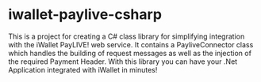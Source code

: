 iwallet-paylive-csharp
======================

This is a project for creating a C# class library for simplifying integration with the iWallet PayLIVE! web service. It contains a PayliveConnector class which handles the building of request messages as well as the injection of the required Payment Header. With this library you can have your .Net Application integrated with iWallet in minutes!
